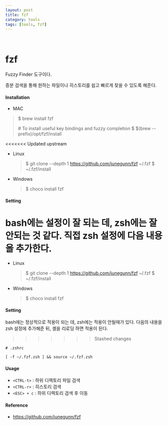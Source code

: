 ```yaml
---
layout: post
title: fzf
category: tools
tags: [tools, fzf]
---
```


&nbsp;

# fzf

Fuzzy Finder 도구이다.

증분 검색을 통해 원하는 파일이나 히스토리를 쉽고 빠르게 찾을 수 있도록 해준다.

#### Installation

-  MAC

  > $ brew install fzf
  >
  > \# To install useful key bindings and fuzzy completion
  > $ $(brew --prefix)/opt/fzf/install

<<<<<<< Updated upstream
-  Linux

   > $ git clone --depth 1 https://github.com/junegunn/fzf ~/.fzf
   > $ ~/.fzf/install

-  Windows

   > $ choco install fzf

#### Setting

bash에는 설정이 잘 되는 데, zsh에는 잘 안되는 것 같다. 직접 zsh 설정에 다음 내용을 추가한다.
=======
- Linux

  > $ git clone --depth 1 https://github.com/junegunn/fzf ~/.fzf
  > $ ~/.fzf/install

- Windows

  > $ choco install fzf

#### Setting

bash에는 정상적으로 적용이 되는 데, zsh에는 적용이 안될때가 있다. 다음의 내용을 zsh 설정에 추가해준 뒤, 셸을 리로딩 하면 적용이 된다.
>>>>>>> Stashed changes

```shell
# .zshrc

[ -f ~/.fzf.zsh ] && source ~/.fzf.zsh
```

#### Usage

- `<CTRL-t>` : 하위 디렉토리 파일 검색
- `<CTRL-r>` : 히스토리 검색
- `<ESC> + c` : 하위 디렉토리 검색 후 이동


#### Reference

- https://github.com/junegunn/fzf